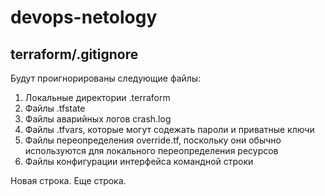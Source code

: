 # devops-netology

## terraform/.gitignore

Будут проигнорированы следующие файлы:

1. Локальные директории .terraform
1. Файлы .tfstate
1. Файлы аварийных логов crash.log
1. Файлы .tfvars, которые могут содежать пароли и приватные ключи
1. Файлы переопределения override.tf, поскольку они обычно используются для локального переопределения ресурсов
1. Файлы конфигурации интерфейса командной строки

Новая строка.
Еще строка.
